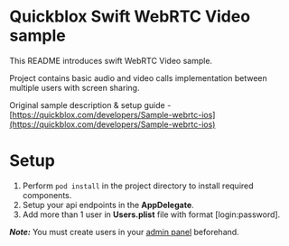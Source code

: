 # Quickblox Swift WebRTC Video sample
This README introduces swift WebRTC Video sample.

Project contains basic audio and video calls implementation between multiple users with screen sharing.

Original sample description & setup guide - [https://quickblox.com/developers/Sample-webrtc-ios](https://quickblox.com/developers/Sample-webrtc-ios)

# Setup
1. Perform `pod install` in the project directory to install required components.
2. Setup your api endpoints in the **AppDelegate**.
3. Add more than 1 user in **Users.plist** file with format [login:password].

**_Note:_** You must create users in your [admin panel](https://admin.quickblox.com) beforehand.
